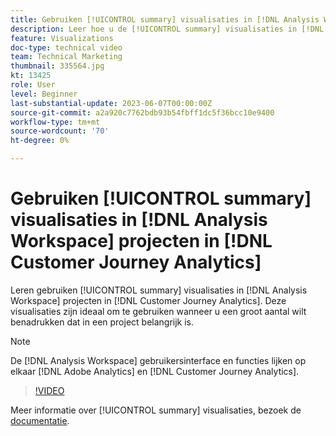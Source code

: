 ```yaml
---
title: Gebruiken [!UICONTROL summary] visualisaties in [!DNL Analysis Workspace] projecten
description: Leer hoe u de [!UICONTROL summary] visualisaties in [!DNL Analysis Workspace] projecten in [!DNL Customer Journey Analytics].
feature: Visualizations
doc-type: technical video
team: Technical Marketing
thumbnail: 335564.jpg
kt: 13425
role: User
level: Beginner
last-substantial-update: 2023-06-07T00:00:00Z
source-git-commit: a2a920c7762bdb93b54fbff1dc5f36bcc10e9400
workflow-type: tm+mt
source-wordcount: '70'
ht-degree: 0%

---
```


# Gebruiken [!UICONTROL summary] visualisaties in [!DNL Analysis Workspace] projecten in [!DNL Customer Journey Analytics]

Leren gebruiken [!UICONTROL summary] visualisaties in [!DNL Analysis Workspace] projecten in [!DNL Customer Journey Analytics]. Deze visualisaties zijn ideaal om te gebruiken wanneer u een groot aantal wilt benadrukken dat in een project belangrijk is.

>[!NOTE]
>
>De [!DNL Analysis Workspace] gebruikersinterface en functies lijken op elkaar [!DNL Adobe Analytics] en [!DNL Customer Journey Analytics].

>[!VIDEO](https://video.tv.adobe.com/v/335564/?quality=12&learn=on)

Meer informatie over [!UICONTROL summary] visualisaties, bezoek de [documentatie](https://experienceleague.adobe.com/docs/analytics-platform/using/cja-workspace/visualizations/summary-number-change.html?lang=nl-NL).
